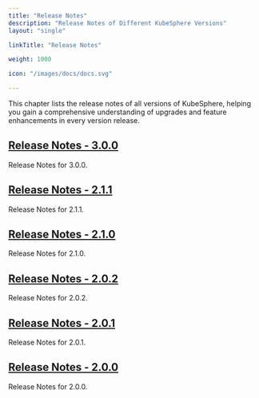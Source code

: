 ```yaml
---
title: "Release Notes"
description: "Release Notes of Different KubeSphere Versions"
layout: "single"

linkTitle: "Release Notes"

weight: 1000

icon: "/images/docs/docs.svg"

---
```


This chapter lists the release notes of all versions of KubeSphere, helping you gain a comprehensive understanding of upgrades and feature enhancements in every version release.

## [Release Notes - 3.0.0](../release/release-v300/)

Release Notes for 3.0.0.

## [Release Notes - 2.1.1](../release/release-v211/)

Release Notes for 2.1.1.

## [Release Notes - 2.1.0](../release/release-v210/)

Release Notes for 2.1.0.

## [Release Notes - 2.0.2](../release/release-v202/)

Release Notes for 2.0.2.

## [Release Notes - 2.0.1](../release/release-v201/)

Release Notes for 2.0.1.

## [Release Notes - 2.0.0](../release/release-v200/)

Release Notes for 2.0.0.

